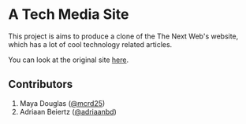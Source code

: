 # A Tech Media Site

This project is aims to produce a clone of the The Next Web's website, which has a lot of cool technology related articles.

You can look at the original site [here](https://thenextweb.com/).

## Contributors

1. Maya Douglas ([@mcrd25](https://github.com/mcrd25))
2. Adriaan Beiertz ([@adriaanbd](https://github.com/adriaanbd))